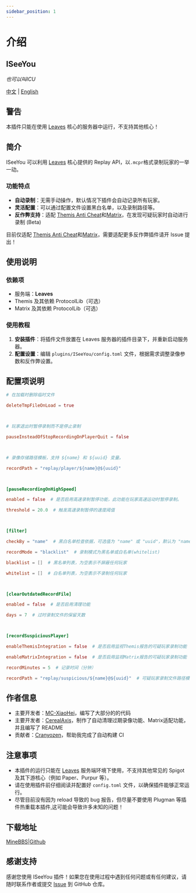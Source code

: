 ```yaml
---
sidebar_position: 1
---
```


# 介绍

## ISeeYou

_也可以叫ICU_

[中文](https://www.minebbs.com/resources/iseeyou-fork.7276) | [English](https://github.com/MC-XiaoHei/ISeeYou/blob/master/README.MD)

## 警告

本插件只能在使用 [Leaves](https://leavesmc.org/) 核心的服务器中运行，不支持其他核心！

## 简介

ISeeYou 可以利用 [Leaves](https://leavesmc.org/) 核心提供的 Replay API，以`.mcpr`格式录制玩家的一举一动。

### 功能特点

- **自动录制**：无需手动操作，默认情况下插件会自动记录所有玩家。
- **灵活配置**：可以通过配置文件设置黑白名单，以及录制路径等。
- **反作弊支持**：适配 [Themis Anti Cheat](https://www.spigotmc.org/resources/themis-anti-cheat-1-17-1-20-bedrock-support-paper-compatibility-free-optimized.90766/)和[Matrix](https://matrix.rip/)，在发现可疑玩家时自动进行录制 (Beta)

目前仅适配 [Themis Anti Cheat](https://www.spigotmc.org/resources/themis-anti-cheat-1-17-1-20-bedrock-support-paper-compatibility-free-optimized.90766/)和[Matrix](https://matrix.rip/)，需要适配更多反作弊插件请开 Issue 提出！

## 使用说明

### 依赖项

- 服务端：**Leaves**
- Themis 及其依赖 ProtocolLib（可选）
- Matrix 及其依赖 ProtocolLib（可选）

### 使用教程

1. **安装插件**：将插件文件放置在 Leaves 服务器的插件目录下，并重新启动服务器。
2. **配置设置**：编辑 `plugins/ISeeYou/config.toml` 文件，根据需求调整录像参数和反作弊设置。

## 配置项说明

```toml
# 在加载时删除临时文件

deleteTmpFileOnLoad = true



# 玩家退出时暂停录制而不是停止录制

pauseInsteadOfStopRecordingOnPlayerQuit = false



# 录像存储路径模板，支持 ${name} 和 ${uuid} 变量。

recordPath = "replay/player/${name}@${uuid}"



[pauseRecordingOnHighSpeed]

enabled = false  # 是否启用高速录制暂停功能，此功能在玩家高速运动时暂停录制。

threshold = 20.0  # 触发高速录制暂停的速度阈值



[filter]

checkBy = "name"  # 黑白名单检查依据，可选值为 "name" 或 "uuid"，默认为 "name"，即下方的黑白名单中填写的是玩家名。

recordMode = "blacklist"  # 录制模式为黑名单或白名单(whitelist)

blacklist = []  # 黑名单列表，为空表示不屏蔽任何玩家

whitelist = []  # 白名单列表，为空表示不录制任何玩家



[clearOutdatedRecordFile]

enabled = false  # 是否启用清理功能

days = 7  # 过时录制文件的保留天数



[recordSuspiciousPlayer]

enableThemisIntegration = false  # 是否启用监视Themis报告的可疑玩家录制功能

enableMatrixIntegration = false  # 是否启用监视Matrix报告的可疑玩家录制功能

recordMinutes = 5  # 记录时间（分钟）

recordPath = "replay/suspicious/${name}@${uuid}"  # 可疑玩家录制文件路径模板，支持 ${name} 和 ${uuid} 变量。
```

## 作者信息

- 主要开发者：[MC-XiaoHei](https://github.com/MC-XiaoHei)，编写了大部分的的代码
- 主要开发者：[CerealAxis](https://github.com/CerealAxis)，制作了自动清理过期录像功能、Matrix适配功能，并且编写了 README
- 贡献者：[Cranyozen](https://github.com/Cranyozen)，帮助我完成了自动构建 CI

## 注意事项

- 本插件的运行只能在 [Leaves](https://leavesmc.top/) 服务端环境下使用，不支持其他常见的 Spigot 及其下游核心（例如 Paper、Purpur 等）。
- 请在使用插件前仔细阅读并配置好 `config.toml` 文件，以确保插件能够正常运行。
- 尽管目前没有因为 reload 导致的 bug 报告，但尽量不要使用 Plugman 等插件热重载本插件,这可能会导致许多未知的问题！

## 下载地址

[MineBBS](https://www.minebbs.com/resources/iseeyou-fork.7276)|[Github](https://github.com/MC-XiaoHei/ISeeYou/releases)

## 感谢支持

感谢您使用 ISeeYou 插件！如果您在使用过程中遇到任何问题或有任何建议，请随时联系作者或提交 [Issue](https://github.com/MC-XiaoHei/ISeeYou/issues) 到 GitHub 仓库。
